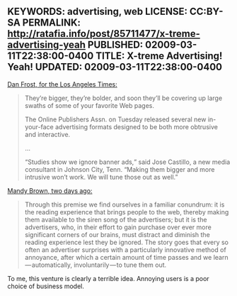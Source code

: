 KEYWORDS: advertising, web
LICENSE: CC:BY-SA
PERMALINK: http://ratafia.info/post/85711477/x-treme-advertising-yeah
PUBLISHED: 02009-03-11T22:38:00-0400
TITLE: X-treme Advertising! Yeah!
UPDATED: 02009-03-11T22:38:00-0400
--
[<span class='person'>Dan Frost</span>, for the
<span class='newspaper'>Los Angeles Times</span>:][lat]

 [lat]: http://articles.latimes.com/p/2009/mar/11/business/fi-webads11 "‘Web ads popping up in bold new ways’"

> They’re bigger, they’re bolder, and soon they’ll be covering up large swaths
> of some of your favorite Web pages.
> 
> The <span class='organization'>Online Publishers <abbr>Assn.</abbr></span> on
> Tuesday released several new in-your-face advertising formats designed to be
> both more obtrusive and interactive.
>
> …
>
> <q>Studies show we ignore banner ads,</q> said <span class='person'>Jose
> Castillo</span>, a new media consultant in Johnson City, <abbr>Tenn.</abbr>
> “Making them bigger and more intrusive won’t work. We will tune those out as
> well.”

[<span class='person'>Mandy Brown</span>, two days ago:][mb]

 [mb]: http://aworkinglibrary.com/library/archives/on_advertising/ "‘On Advertising’"

> Through this premise we find ourselves in a familiar conundrum: it is the
> reading experience that brings people to the web, thereby making them
> available to the siren song of the advertisers; but it is the advertisers,
> who, in their effort to gain purchase over ever more significant corners of
> our brains, must distract and diminish the reading experience lest they be
> ignored. The story goes that every so often an advertiser surprises with a
> particularly innovative method of annoyance, after which a certain amount of
> time passes and we learn — automatically, involuntarily — to tune them out.

To me, this venture is clearly a terrible idea. Annoying users is a poor choice
of business model.
